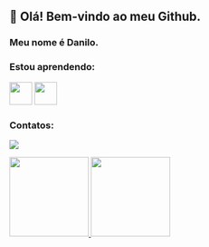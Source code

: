 ## 👋 Olá! Bem-vindo ao meu Github.
### Meu nome é Danilo.

<!--
**DanGennariSantos/DanGennariSantos** is a ✨ _special_ ✨ repository because its `README.md` (this file) appears on your GitHub profile.

Here are some ideas to get you started:

- 🔭 I’m currently working on ...
- 🌱 I’m currently learning ...
- 👯 I’m looking to collaborate on ...
- 🤔 I’m looking for help with ...
- 💬 Ask me about ...
- 📫 How to reach me: ...
- 😄 Pronouns: ...
- ⚡ Fun fact: ...
-->

### Estou aprendendo:
<img src="https://cdn.jsdelivr.net/gh/devicons/devicon/icons/c/c-original.svg" width="40" height="40"/> <img src="https://cdn.jsdelivr.net/gh/devicons/devicon/icons/csharp/csharp-original.svg" width="40" height="40"/>
          
### Contatos:
<a href="https://www.linkedin.com/in/danilogennaridossantos" target="_blank"><img src="https://img.shields.io/badge/-LinkedIn-%230077B5?style=for-the-badge&logo=linkedin&logoColor=white" target="_blank"></a>

<div>
<a href="https://github.com/DanGennariSantos">
<img height="140em" src="https://github-readme-stats.vercel.app/api/top-langs/?username=DanGennariSantos&layout=compact&langs_count=7&theme=dracula"/>
<img height="140em" src="https://github-readme-stats.vercel.app/api?username=DanGennariSantos&show_icons=true&theme=dracula&include_all_commits=true&count_private=true"/>
</div>
